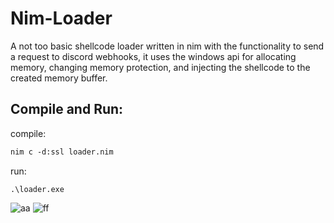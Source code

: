 # Nim-Loader
A not too basic shellcode loader written in nim with the functionality to send a request to discord webhooks,
it uses the windows api for allocating memory, changing memory protection, and injecting the shellcode to the created memory buffer.

## Compile and Run:
compile:
```ps
nim c -d:ssl loader.nim
```
run:
```
.\loader.exe
```

![aa](https://github.com/user-attachments/assets/325277ab-208a-4e89-bbb0-38d18b5ceece)
![ff](https://github.com/user-attachments/assets/61684b83-916a-4355-bf86-8f5e880069de)

